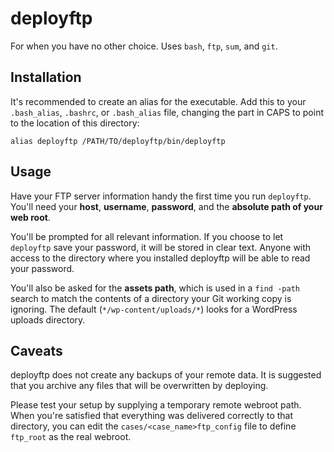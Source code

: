 deployftp
=========

For when you have no other choice. Uses `bash`, `ftp`, `sum`, and  `git`.

Installation
------------

It's recommended to create an alias for the executable. Add this to your
`.bash_alias`, `.bashrc`, or `.bash_alias` file, changing the part in CAPS to
point to the location of this directory:

	alias deployftp /PATH/TO/deployftp/bin/deployftp

Usage
-----

Have your FTP server information handy the first time you run `deployftp`.
You'll need your **host**, **username**, **password**, and the **absolute path
of your web root**.

You'll be prompted for all relevant information. If you choose to let
`deployftp` save your password, it will be stored in clear text. Anyone with
access to the directory where you installed deployftp will be able to read your
password.

You'll also be asked for the **assets path**, which is used in a `find -path`
search to match the contents of a directory your Git working copy is ignoring.
The default (`*/wp-content/uploads/*`) looks for a WordPress uploads directory.

Caveats
-------

deployftp does not create any backups of your remote data. It is suggested that
you archive any files that will be overwritten by deploying.

Please test your setup by supplying a temporary remote webroot path. When you're satisfied
that everything was delivered correctly to that directory, you can edit the
`cases/<case_name>ftp_config` file to define `ftp_root` as the real webroot.
